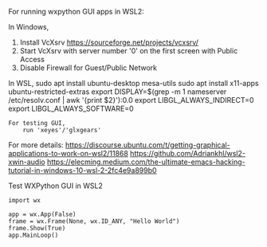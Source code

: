 For running wxpython GUI apps in WSL2:

In Windows,

1. Install VcXsrv https://sourceforge.net/projects/vcxsrv/
2. Start VcXsrv with server number '0' on the first screen with Public Access
3. Disable Firewall for Guest/Public Network

In WSL,
    sudo apt install ubuntu-desktop mesa-utils
    sudo apt install x11-apps ubuntu-restricted-extras
    export DISPLAY=$(grep -m 1 nameserver /etc/resolv.conf | awk '{print $2}'):0.0
    export LIBGL_ALWAYS_INDIRECT=0
    export LIBGL_ALWAYS_SOFTWARE=0
    
    For testing GUI,
        run 'xeyes'/'glxgears'

For more details:
https://discourse.ubuntu.com/t/getting-graphical-applications-to-work-on-wsl2/11868
https://github.com/Adriankhl/wsl2-xwin-audio
https://elecming.medium.com/the-ultimate-emacs-hacking-tutorial-in-windows-10-wsl-2-2fc4e9a899b0


Test WXPython GUI in WSL2
```
import wx

app = wx.App(False)
frame = wx.Frame(None, wx.ID_ANY, "Hello World")
frame.Show(True)
app.MainLoop()
```